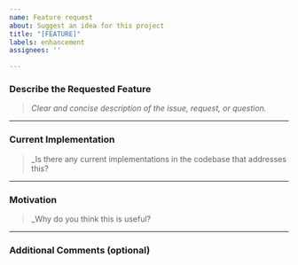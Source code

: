 ```yaml
---
name: Feature request
about: Suggest an idea for this project
title: "[FEATURE]"
labels: enhancement
assignees: ''

---
```


### Describe the Requested Feature

> _Clear and concise description of the issue, request, or question._

---

### Current Implementation

> _Is there any current implementations in the codebase that addresses this?

---

### Motivation

> _Why do you think this is useful?

---

### Additional Comments (optional)

